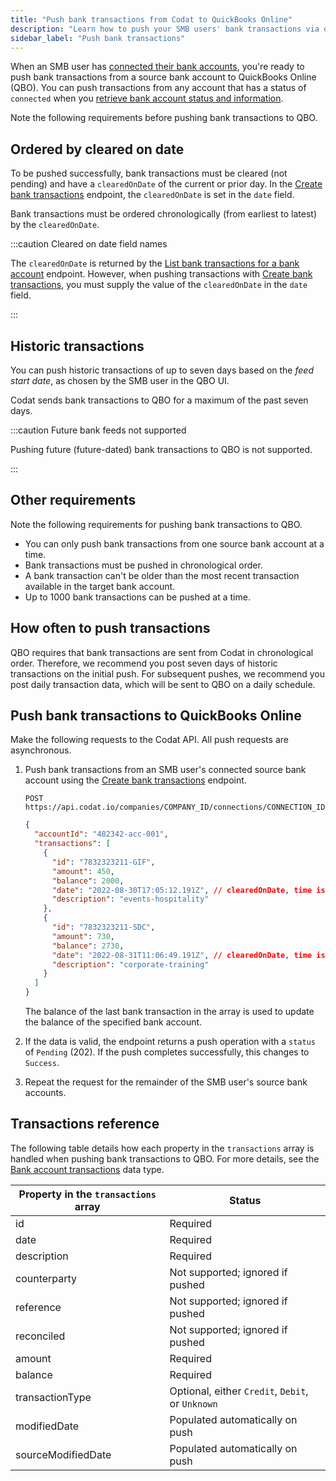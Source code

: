 ```yaml
---
title: "Push bank transactions from Codat to QuickBooks Online"
description: "Learn how to push your SMB users' bank transactions via our QuickBooks Online Bank Feeds integration"
sidebar_label: "Push bank transactions"
---
```


When an SMB user has [connected their bank accounts](/bank-feeds-api/qbo-bank-feeds/qbo-bank-feeds-smb-user), you're ready to push bank transactions from a source bank account to QuickBooks Online (QBO). You can push transactions from any account that has a status of `connected` when you [retrieve bank account status and information](/bank-feeds-api/qbo-bank-feeds/qbo-bank-feeds-setup#retrieve-bank-account-status-and-information).

Note the following requirements before pushing bank transactions to QBO.

## Ordered by cleared on date

To be pushed successfully, bank transactions must be cleared (not pending) and have a `clearedOnDate` of the current or prior day. In the [Create bank transactions](/accounting-api#/operations/create-bank-transactions) endpoint, the `clearedOnDate` is set in the `date` field.

Bank transactions must be ordered chronologically (from earliest to latest) by the `clearedOnDate`.

:::caution Cleared on date field names

The `clearedOnDate` is returned by the [List bank transactions for a bank account](/accounting-api#/operations/list-bank-account-transactions) endpoint. However, when pushing transactions with [Create bank transactions](/accounting-api#/operations/create-bank-transactions), you must supply the value of the `clearedOnDate` in the `date` field.

:::

## Historic transactions

You can push historic transactions of up to seven days based on the _feed start date_, as chosen by the SMB user in the QBO UI.

Codat sends bank transactions to QBO for a maximum of the past seven days.

:::caution Future bank feeds not supported

Pushing future (future-dated) bank transactions to QBO is not supported.

:::

## Other requirements

Note the following requirements for pushing bank transactions to QBO.

- You can only push bank transactions from one source bank account at a time.
- Bank transactions must be pushed in chronological order.
- A bank transaction can't be older than the most recent transaction available in the target bank account.
- Up to 1000 bank transactions can be pushed at a time.

## How often to push transactions

QBO requires that bank transactions are sent from Codat in chronological order. Therefore, we recommend you post seven days of historic transactions on the initial push. For subsequent pushes, we recommend you post daily transaction data, which will be sent to QBO on a daily schedule.

## Push bank transactions to QuickBooks Online

Make the following requests to the Codat API. All push requests are asynchronous.

1. Push bank transactions from an SMB user's connected source bank account using the [Create bank transactions](/accounting-api#/operations/create-bank-transactions) endpoint.

   ```http
   POST https://api.codat.io/companies/COMPANY_ID/connections/CONNECTION_ID/push/bankAccounts/ACCOUNT_ID/bankTransactions
   ```

   ```json title="Example request body (all fields are mandatory)"
   {
     "accountId": "482342-acc-001",
     "transactions": [
       {
         "id": "7832323211-GIF",
         "amount": 450,
         "balance": 2000,
         "date": "2022-08-30T17:05:12.191Z", // clearedOnDate, time is optional
         "description": "events-hospitality"
       },
       {
         "id": "7832323211-SDC",
         "amount": 730,
         "balance": 2730,
         "date": "2022-08-31T11:06:49.191Z", // clearedOnDate, time is optional
         "description": "corporate-training"
       }
     ]
   }
   ```

   The balance of the last bank transaction in the array is used to update the balance of the specified bank account.

2. If the data is valid, the endpoint returns a push operation with a `status` of `Pending` (202). If the push completes successfully, this changes to `Success`.

3. Repeat the request for the remainder of the SMB user's source bank accounts.

## Transactions reference

The following table details how each property in the `transactions` array is handled when pushing bank transactions to QBO. For more details, see the [Bank account transactions](/accounting-api#/schemas/BankTransactions) data type.

| **Property in the `transactions` array**   | **Status**                                       |
|--------------------------------------------|--------------------------------------------------|
| id                                         | Required                                         |
| date                                       | Required                                         |
| description                                | Required                                         |
| counterparty                               | Not supported; ignored if pushed                 |
| reference                                  | Not supported; ignored if pushed                 |
| reconciled                                 | Not supported; ignored if pushed                 |
| amount                                     | Required                                         |
| balance                                    | Required                                         |
| transactionType                            | Optional, either `Credit`, `Debit`, or `Unknown` |
| modifiedDate                               | Populated automatically on push                  |
| sourceModifiedDate                         | Populated automatically on push                  |
